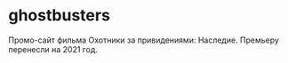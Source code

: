 # ghostbusters
Промо-сайт фильма Охотники за привидениями: Наследие. Премьеру перенесли на 2021 год.
